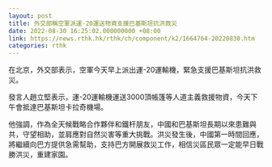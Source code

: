 ```yaml
---
layout: post
title: 外交部稱空軍派運-20運送物資支援巴基斯坦抗洪救災
date: 2022-08-30 16:25:02.000000000 +08:00
link: https://news.rthk.hk/rthk/ch/component/k2/1664764-20220830.htm
categories: rthk
---
```


在北京，外交部表示，空軍今天早上派出運-20運輸機，緊急支援巴基斯坦抗洪救災。

發言人趙立堅表示，運-20運輸機運送3000頂帳篷等人道主義救援物資，今天下午會抵達巴基斯坦卡拉奇機場。

他強調，作為全天候戰略合作夥伴和鐵杆朋友，中國和巴基斯坦長期以來患難與共，守望相助，並肩應對自然災害等重大挑戰。洪災發生後，中國第一時間回應，將繼續向巴方提供急需幫助，支持巴方開展救災工作，相信災區民眾一定能早日戰勝洪災，重建家園。

